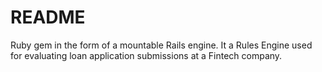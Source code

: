 # README #

Ruby gem in the form of a mountable Rails engine. It a Rules Engine used for evaluating loan application submissions at a Fintech company.
